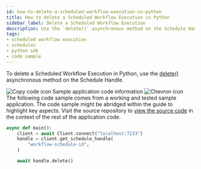```yaml
---
id: how-to-delete-a-scheduled-workflow-execution-in-python
title: How to delete a Scheduled Workflow Execution in Python
sidebar_label: Delete a Scheduled Workflow Execution
description: Use the `delete()` asynchronous method on the Schedule Handler.
tags:
- scheduled workflow execution
- schedules
- python sdk
- code sample
---
```


<!-- DO NOT EDIT THIS FILE DIRECTLY.
THIS FILE IS GENERATED from https://github.com/temporalio/documentation-samples-python/blob/main/schedule_your_workflow/delete_schedule_dacx.py. -->

To delete a Scheduled Workflow Execution in Python, use the [delete()](https://python.temporal.io/temporalio.client.ScheduleHandle.html#delete) asynchronous method on the Schedule Handle.

<div class="copycode-notice-container"><div class="copycode-notice"><img data-style="copycode-icon" src="/icons/copycode.png" alt="Copy code icon" /> Sample application code information <img id="i-73d54b24-dbf4-4406-95d9-5995af7810f4" data-event="clickable-copycode-info" data-style="chevron-icon" src="/icons/chevron.png" alt="Chevron icon" /></div><div id="copycode-info-73d54b24-dbf4-4406-95d9-5995af7810f4" class="copycode-info">The following code sample comes from a working and tested sample application. The code sample might be abridged within the guide to highlight key aspects. Visit the source repository to <a href="https://github.com/temporalio/documentation-samples-python/blob/main/schedule_your_workflow/delete_schedule_dacx.py">view the source code</a> in the context of the rest of the application code.</div></div>

```python
async def main():
    client = await Client.connect("localhost:7233")
    handle = client.get_schedule_handle(
        "workflow-schedule-id",
    )

    await handle.delete()
```
